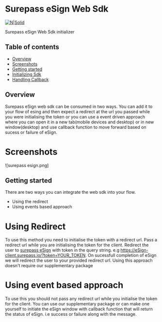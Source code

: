 # Surepass eSign Web Sdk 

[![N|Solid](https://surepass.io/wp-content/uploads/2019/09/2-layers@2x.png)](https://surepass.io/)

Surepass eSign Web Sdk initializer
## Table of contents
* [Overview](#overview)
* [Screenshots](#screenshots)
* [Getting started](#getting-started)
* [Initializing Sdk](#initialising-sdk)
* [Handling Callback](#handling-callback)

## Overview
Surepass eSign web sdk can be consumed in two ways. You can add it to your flow of esing and then expect a redirect at the url you passed while you were initialising the token or you can use a event driven approach where you can open it in a new tab(mobile devices and desktop) or in new window(desktop) and use callback function to move forward based on sucess or failure of eSign. 

# Screenshots
![surepass esign.png]
## Getting started
There are two ways you can integrate the web sdk into your flow.
- Using the redirect
- Using events based approach

# Using Redirect
To use this method you need to initialise the token with a redirect url. Pass a redirect url while you are initialising the token for the client. Redirect the user to [surepass eSign](https://eSign-client.surepass.io/) with token in the query string. e.g https://eSign-client.surepass.io/?token=YOUR_TOKEN. On sucessfull completion of eSign we will redirect the user to your provided redirect url. Using this approach doesn't require our supplementary package


# Using event based approach
To use this you should not pass any redirect url while you initialise the token for the client. You can use our supplementary package or can make one yourself to initiate the eSign window with callback function that will return the status of eSign. i.e success or failure along with the message.

